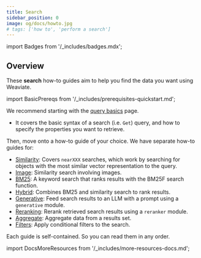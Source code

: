 ```yaml
---
title: Search
sidebar_position: 0
image: og/docs/howto.jpg
# tags: ['how to', 'perform a search']
---
```


import Badges from '/_includes/badges.mdx';

<Badges/>

## Overview

These **search** how-to guides aim to help you find the data you want using Weaviate.

import BasicPrereqs from '/_includes/prerequisites-quickstart.md';

<BasicPrereqs />

We recommend starting with the [query basics](./basics.md) page.
- It covers the basic syntax of a search (i.e. `Get`) query, and how to specify the properties you want to retrieve.

Then, move onto a how-to guide of your choice. We have separate how-to guides for:

- [Similarity](./similarity.md): Covers `nearXXX` searches, which work by searching for objects with the most similar vector representation to the query.
- [Image](./image.md): Similarity search involving images.
- [BM25](./bm25.md): A keyword search that ranks results with the BM25F search function.
- [Hybrid](./hybrid.md): Combines BM25 and similarity search to rank results.
- [Generative](./generative.md): Feed search results to an LLM with a prompt using a `generative` module.
- [Reranking](./rerank.md): Rerank retrieved search results using a `reranker` module.
- [Aggregate](./aggregate.md): Aggregate data from a results set.
- [Filters](./filters.md): Apply conditional filters to the search.

Each guide is self-contained. So you can read them in any order.


import DocsMoreResources from '/_includes/more-resources-docs.md';

<DocsMoreResources />
